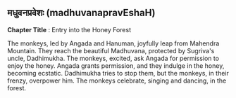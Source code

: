 ## मधुवनप्रवेशः (madhuvanapravEshaH)
**Chapter Title** : Entry into the Honey Forest

The monkeys, led by Angada and Hanuman, joyfully leap from Mahendra Mountain. They reach the beautiful Madhuvana, protected by Sugriva's uncle, Dadhimukha. The monkeys, excited, ask Angada for permission to enjoy the honey. Angada grants permission, and they indulge in the honey, becoming ecstatic. Dadhimukha tries to stop them, but the monkeys, in their frenzy, overpower him. The monkeys celebrate, singing and dancing, in the forest.
